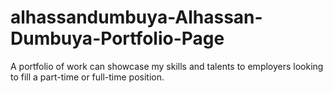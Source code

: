 # alhassandumbuya-Alhassan-Dumbuya-Portfolio-Page
 A portfolio of work can showcase my skills and talents to employers looking to fill a part-time or full-time position.
